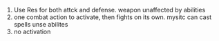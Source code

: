 1. Use Res for both attck and defense. weapon unaffected by abilities
2. one combat action to activate, then fights on its own. mysitc can cast spells unse abilites
3. no activation
